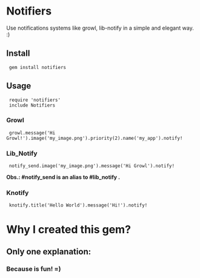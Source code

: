 # Notifiers

Use notifications systems like growl, lib-notify in a simple and elegant way. :)

## Install

     gem install notifiers

## Usage

     require 'notifiers'
     include Notifiers

### Growl

     growl.message('Hi Growl!').image('my_image.png').priority(2).name('my_app').notify!

### Lib_Notify

     notify_send.image('my_image.png').message('Hi Growl').notify!

<b>Obs.: #notify_send is an alias to #lib_notify .</b>

### Knotify

     knotify.title('Hello World').message('Hi!').notify!

# Why I created this gem?

## Only one explanation:

### Because is fun! =)
